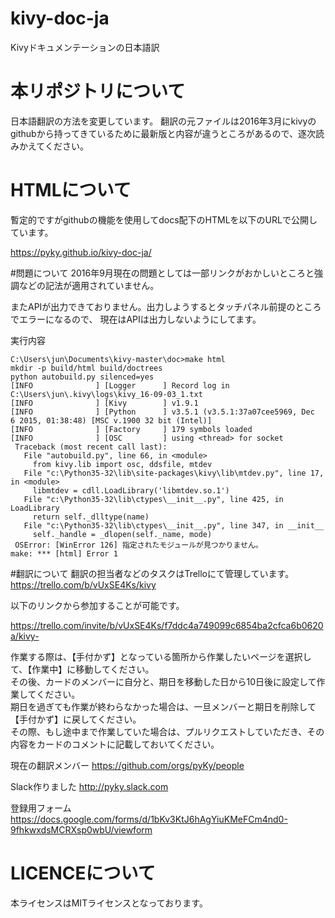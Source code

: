 # kivy-doc-ja
Kivyドキュメンテーションの日本語訳

# 本リポジトリについて
日本語翻訳の方法を変更しています。  翻訳の元ファイルは2016年3月にkivyのgithubから持ってきているために最新版と内容が違うところがあるので、逐次読みかえてください。

# HTMLについて
暫定的ですがgithubの機能を使用してdocs配下のHTMLを以下のURLで公開しています。


https://pyky.github.io/kivy-doc-ja/


#問題について
2016年9月現在の問題としては一部リンクがおかしいところと強調などの記法が適用されていません。


またAPIが出力できておりません。出力しようするとタッチパネル前提のところでエラーになるので、
現在はAPIは出力しないようにしてます。

実行内容

    C:\Users\jun\Documents\kivy-master\doc>make html
    mkdir -p build/html build/doctrees
    python autobuild.py silenced=yes
    [INFO              ] [Logger      ] Record log in C:\Users\jun\.kivy\logs\kivy_16-09-03_1.txt
    [INFO              ] [Kivy        ] v1.9.1
    [INFO              ] [Python      ] v3.5.1 (v3.5.1:37a07cee5969, Dec  6 2015, 01:38:48) [MSC v.1900 32 bit (Intel)]
    [INFO              ] [Factory     ] 179 symbols loaded
    [INFO              ] [OSC         ] using <thread> for socket
     Traceback (most recent call last):
       File "autobuild.py", line 66, in <module>
         from kivy.lib import osc, ddsfile, mtdev
       File "c:\Python35-32\lib\site-packages\kivy\lib\mtdev.py", line 17, in <module>
         libmtdev = cdll.LoadLibrary('libmtdev.so.1')
       File "c:\Python35-32\lib\ctypes\__init__.py", line 425, in LoadLibrary
         return self._dlltype(name)
       File "c:\Python35-32\lib\ctypes\__init__.py", line 347, in __init__
         self._handle = _dlopen(self._name, mode)
     OSError: [WinError 126] 指定されたモジュールが見つかりません。
    make: *** [html] Error 1


#翻訳について
翻訳の担当者などのタスクはTrelloにて管理しています。  
https://trello.com/b/vUxSE4Ks/kivy

以下のリンクから参加することが可能です。

 https://trello.com/invite/b/vUxSE4Ks/f7ddc4a749099c6854ba2cfca6b0620a/kivy-


作業する際は、【手付かず】となっている箇所から作業したいページを選択して、【作業中】に移動してください。   
その後、カードのメンバーに自分と、期日を移動した日から10日後に設定して作業してください。  
期日を過ぎても作業が終わらなかった場合は、一旦メンバーと期日を削除して【手付かず】に戻してください。  
その際、もし途中まで作業していた場合は、プルリクエストしていただき、その内容をカードのコメントに記載しておいてください。



現在の翻訳メンバー
https://github.com/orgs/pyKy/people


Slack作りました
http://pyky.slack.com

登録用フォーム
https://docs.google.com/forms/d/1bKv3KtJ6hAgYiuKMeFCm4nd0-9fhkwxdsMCRXsp0wbU/viewform

# LICENCEについて

本ライセンスはMITライセンスとなっております。
